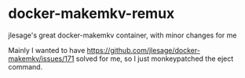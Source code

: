 # docker-makemkv-remux
jlesage's great docker-makemkv container, with minor changes for me

Mainly I wanted to have https://github.com/jlesage/docker-makemkv/issues/171 solved for me, so I just monkeypatched the eject command.
